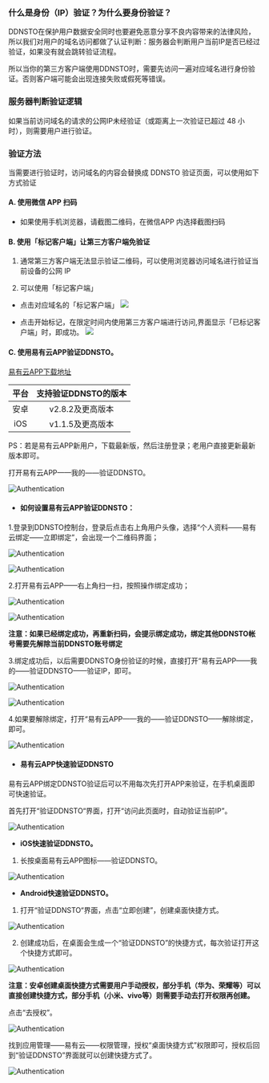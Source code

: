 
### 什么是身份（IP）验证？为什么要身份验证？

DDNSTO在保护用户数据安全同时也要避免恶意分享不良内容带来的法律风险，所以我们对用户的域名访问都做了认证判断：服务器会判断用户当前IP是否已经过验证，如果没有就会跳转验证流程。

所以当你的第三方客户端使用DDNSTO时，需要先访问一遍对应域名进行身份验证。否则客户端可能会出现连接失败或假死等错误。

### 服务器判断验证逻辑
如果当前访问域名的请求的公网IP未经验证（或距离上一次验证已超过 48 小时），则需要用户进行验证。

### 验证方法

当需要进行验证时，访问域名的内容会替换成 DDNSTO 验证页面，可以使用如下方式验证

#### A. 使用微信 APP 扫码 

* 如果使用手机浏览器，请截图二维码，在微信APP 内选择截图扫码

#### B. 使用「标记客户端」让第三方客户端免验证

1. 通常第三方客户端无法显示验证二维码，可以使用浏览器访问域名进行验证当前设备的公网 IP

2. 可以使用「标记客户端」

* 点击对应域名的「标记客户端」
![](./Authentication/mark_client.png)

* 点击开始标记，在限定时间内使用第三方客户端进行访问,界面显示「已标记客户端」时，即成功。
![](./Authentication/mark_client_done.png)

#### C. 使用易有云APP验证DDNSTO。
[易有云APP下载地址](https://doc.linkease.com/downloads/)

|平台|支持验证DDNSTO的版本|
| :----: | :----: |
| 安卓 | v2.8.2及更高版本 |
| iOS | v1.1.5及更高版本 |

PS：若是易有云APP新用户，下载最新版，然后注册登录；老用户直接更新最新版本即可。

打开易有云APP——我的——验证DDNSTO。

   ![Authentication](./Authentication/Authentication0.jpg)
   
* #### 如何设置易有云APP验证DDNSTO：

1.登录到DDNSTO控制台，登录后点击右上角用户头像，选择“个人资料——易有云绑定——立即绑定”，会出现一个二维码界面；

   ![Authentication](./Authentication/Authentication1.jpg)
 
   ![Authentication](./Authentication/Authentication2.jpg)
   
2.打开易有云APP——右上角扫一扫，按照操作绑定成功；

  ![Authentication](./Authentication/Authentication11.jpg)

   ![Authentication](./Authentication/Authentication12.jpg)

   **注意：如果已经绑定成功，再重新扫码，会提示绑定成功，绑定其他DDNSTO帐号需要先解除当前DDNSTO账号绑定**

3.绑定成功后，以后需要DDNSTO身份验证的时候，直接打开“易有云APP——我的——验证DDNSTO——验证IP，即可。

   ![Authentication](./Authentication/Authentication0.jpg)

   ![Authentication](./Authentication/Authentication14.jpg)

4.如果要解除绑定，打开“易有云APP——我的——验证DDNSTO——解除绑定，即可。

  ![Authentication](./Authentication/Authentication15.png)

* #### 易有云APP快速验证DDNSTO

易有云APP绑定DDNSTO验证后可以不用每次先打开APP来验证，在手机桌面即可快速验证。

首先打开“验证DDNSTO“界面，打开“访问此页面时，自动验证当前IP”。

  ![Authentication](./Authentication/Authentication20.png)

* **iOS快速验证DDNSTO。**

1. 长按桌面易有云APP图标——验证DDNSTO。

  ![Authentication](./Authentication/Authentication17.png)

* **Android快速验证DDNSTO。**

1. 打开“验证DDNSTO“界面，点击“立即创建”，创建桌面快捷方式。

  ![Authentication](./Authentication/Authentication18.png)

2. 创建成功后，在桌面会生成一个“验证DDNSTO”的快捷方式，每次验证打开这个快捷方式即可。

  ![Authentication](./Authentication/Authentication19.png)

   **注意：安卓创建桌面快捷方式需要用户手动授权，部分手机（华为、荣耀等）可以直接创建快捷方式，部分手机（小米、vivo等）则需要手动去打开权限再创建。**

   点击“去授权”。

  ![Authentication](./Authentication/Authentication21.png)

   找到应用管理——易有云——权限管理，授权“桌面快捷方式”权限即可，授权后回到“验证DDNSTO”界面就可以创建快捷方式了。

  ![Authentication](./Authentication/Authentication22.png)


   
